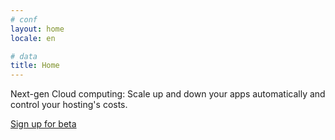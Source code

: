 ```yaml
---
# conf
layout: home
locale: en

# data
title: Home
---
```

Next-gen Cloud computing: 
Scale up and down your apps automatically and control your hosting's costs.


<a class="btn btn-primary btn-large" href="/en/#login-signup">Sign up for beta</a>
